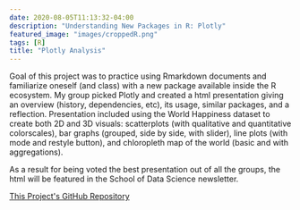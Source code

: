 ```yaml
---
date: 2020-08-05T11:13:32-04:00
description: "Understanding New Packages in R: Plotly"
featured_image: "images/croppedR.png"
tags: [R]
title: "Plotly Analysis"
---
```


Goal of this project was to practice using Rmarkdown documents and familiarize oneself (and class) with a new package available inside the R ecosystem. My group picked Plotly and created a html presentation giving an overview (history, dependencies, etc), its usage, similar packages, and a reflection. Presentation included using the World Happiness dataset to create both 2D and 3D visuals: scatterplots (with qualitative and quantitative colorscales), bar graphs (grouped, side by side, with slider), line plots (with mode and restyle button), and chloropleth map of the world (basic and with aggregations).

As a result for being voted the best presentation out of all the groups, the html will be featured in the School of Data Science newsletter.

[This Project's GitHub Repository](https://github.com/jasminedogu/DS4001-Project1)
